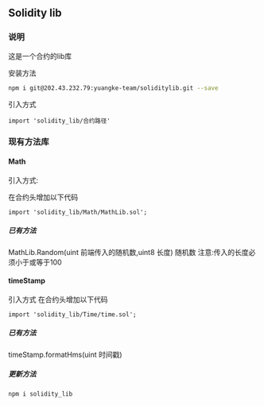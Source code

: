 ## Solidity lib
### 说明 
这是一个合约的lib库

安装方法
```bash
npm i git@202.43.232.79:yuangke-team/soliditylib.git --save
```
引入方式
```sol
import 'solidity_lib/合约路径'
```
### 现有方法库

#### Math
引入方式:

在合约头增加以下代码

```sol
import 'solidity_lib/Math/MathLib.sol';
```
##### 已有方法

MathLib.Random(uint 前端传入的随机数,uint8 长度) 随机数
注意:传入的长度必须小于或等于100

#### timeStamp
引入方式
在合约头增加以下代码

```sol
import 'solidity_lib/Time/time.sol';
```
##### 已有方法

timeStamp.formatHms(uint 时间戳)

##### 更新方法
```bash
npm i solidity_lib
```
